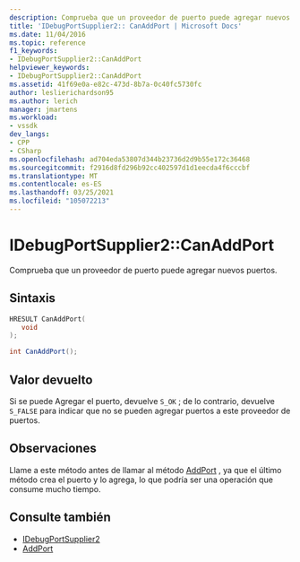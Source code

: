 ```yaml
---
description: Comprueba que un proveedor de puerto puede agregar nuevos puertos.
title: 'IDebugPortSupplier2:: CanAddPort | Microsoft Docs'
ms.date: 11/04/2016
ms.topic: reference
f1_keywords:
- IDebugPortSupplier2::CanAddPort
helpviewer_keywords:
- IDebugPortSupplier2::CanAddPort
ms.assetid: 41f69e0a-e82c-473d-8b7a-0c40fc5730fc
author: leslierichardson95
ms.author: lerich
manager: jmartens
ms.workload:
- vssdk
dev_langs:
- CPP
- CSharp
ms.openlocfilehash: ad704eda53807d344b23736d2d9b55e172c36468
ms.sourcegitcommit: f2916d8fd296b92cc402597d1d1eecda4f6cccbf
ms.translationtype: MT
ms.contentlocale: es-ES
ms.lasthandoff: 03/25/2021
ms.locfileid: "105072213"
---
```

# <a name="idebugportsupplier2canaddport"></a>IDebugPortSupplier2::CanAddPort
Comprueba que un proveedor de puerto puede agregar nuevos puertos.

## <a name="syntax"></a>Sintaxis

```cpp
HRESULT CanAddPort( 
   void 
);
```

```csharp
int CanAddPort();
```

## <a name="return-value"></a>Valor devuelto
 Si se puede Agregar el puerto, devuelve `S_OK` ; de lo contrario, devuelve `S_FALSE` para indicar que no se pueden agregar puertos a este proveedor de puertos.

## <a name="remarks"></a>Observaciones
 Llame a este método antes de llamar al método [AddPort](../../../extensibility/debugger/reference/idebugportsupplier2-addport.md) , ya que el último método crea el puerto y lo agrega, lo que podría ser una operación que consume mucho tiempo.

## <a name="see-also"></a>Consulte también
- [IDebugPortSupplier2](../../../extensibility/debugger/reference/idebugportsupplier2.md)
- [AddPort](../../../extensibility/debugger/reference/idebugportsupplier2-addport.md)
